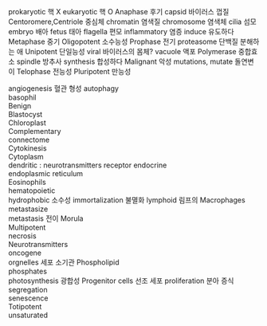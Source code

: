 prokaryotic 핵 X
eukaryotic 핵 O
Anaphase  후기
capsid  바이러스 껍질
Centoromere,Centriole  중심체
chromatin 염색질
chromosome  염색체
cilia  섬모
embryo  배아
fetus  태아
flagella  편모
inflammatory  염증
induce  유도하다
Metaphase  중기
Oligopotent  소수능성
Prophase  전기
proteasome  단백질 분해하는 애
Unipotent  단일능성
viral 바이러스의 몸체?
vacuole  액포
Polymerase  중합효소
spindle  방추사
synthesis  합성하다
Malignant  악성
mutations, mutate  돌연변이
Telophase 전능성
Pluripotent  만능성



angiogenesis 혈관 형성
autophagy  
basophil  
Benign  
Blastocyst  
Chloroplast  
Complementary  
connectome  
Cytokinesis  
Cytoplasm  
dendritic : neurotransmitters receptor
endocrine  
endoplasmic reticulum  
Eosinophils  
hematopoietic  
hydrophobic 소수성
immortalization 불멸화
lymphoid 림프의
Macrophages  
metastasize  
metastasis 전이
Morula  
Multipotent  
necrosis  
Neurotransmitters  
oncogene  
orgnelles 세포 소기관
Phospholipid  
phosphates  
photosynthesis 광합성
Progenitor cells  선조 세포
proliferation 분아 증식
segregation  
senescence  
Totipotent  
unsaturated  
